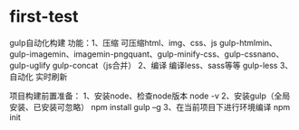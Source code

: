 # first-test
gulp自动化构建
功能：1、压缩    可压缩html、img、css、js    gulp-htmlmin、gulp-imagemin、imagemin-pngquant、gulp-minify-css、gulp-cssnano、gulp-uglify    gulp-concat（js合并）
      2、编译    编译less、sass等等    gulp-less
	  3、自动化  实时刷新

项目构建前置准备：
	  1、安装node、检查node版本   node -v
	  2、安装gulp（全局安装、已安装可忽略）  npm install gulp –g
	  3、在当前项目下进行环境编译    npm init
